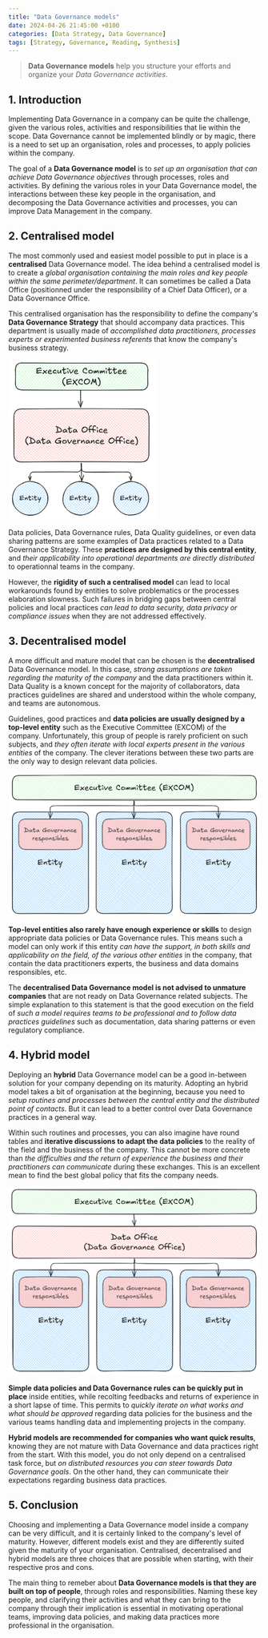 ```yaml
---
title: "Data Governance models"
date: 2024-04-26 21:45:00 +0100
categories: [Data Strategy, Data Governance]
tags: [Strategy, Governance, Reading, Synthesis]
---
```


> **Data Governance models** help you structure your efforts and organize your *Data Governance activities*.

## 1. Introduction

Implementing Data Governance in a company can be quite the challenge, given the various roles, activities and responsibilities that lie within the scope.
Data Governance cannot be implemented blindly or by magic, there is a need to set up an organisation, roles and processes, to apply policies within the company.

The goal of a **Data Governance model** is to *set up an organisation that can achieve Data Governance objectives* through processes, roles and activities.
By defining the various roles in your Data Governance model, the interactions between these key people in the organisation, and decomposing the Data Governance activities and processes, you can improve Data Management in the company.

## 2. Centralised model

The most commonly used and easiest model possible to put in place is a **centralised** Data Governance model.
The idea behind a centralised model is to create a *global organisation containing the main roles and key people within the same perimeter/department*.
It can sometimes be called a Data Office (positionned under the responsibility of a Chief Data Officer), or a Data Governance Office.

This centralised organisation has the responsibility to define the company's **Data Governance Strategy** that should accompany data practices.
This department is usually made of *accomplished data practitioners, processes experts or experimented business referents* that know the company's business strategy.

![Centralised model](assets/2024-04-26-Data-governance-models/centralised-model.png)

Data policies, Data Governance rules, Data Quality guidelines, or even data sharing patterns are some examples of Data practices related to a Data Governance Strategy.
These **practices are designed by this central entity**, and *their applicability into operational departments are directly distributed* to operationnal teams in the company.

However, the **rigidity of such a centralised model** can lead to local workarounds found by entities to solve problematics or the processes elaboration slowness.
Such failures in bridging gaps between central policies and local practices *can lead to data security, data privacy or compliance issues* when they are not addressed effectively.

## 3. Decentralised model

A more difficult and mature model that can be chosen is the **decentralised** Data Governance model.
In this case, *strong assumptions are taken regarding the maturity of the company* and the data practitioners within it.
Data Quality is a known concept for the majority of collaborators, data practices guidelines are shared and understood within the whole company, and teams are autonomous.

Guidelines, good practices and **data policies are usually designed by a top-level entity** such as the Executive Committee (EXCOM) of the company.
Unfortunately, this group of people is rarely proficient on such subjects, and *they often iterate with local experts present in the various entities* of the company.
The clever iterations between these two parts are the only way to design relevant data policies.

![Decentralised model](assets/2024-04-26-Data-governance-models/decentralised-model.png)

**Top-level entities also rarely have enough experience or skills** to design appropriate data policies or Data Governance rules.
This means such a model can only work if this entity *can have the support, in both skills and applicability on the field, of the various other entities* in the company, that contain the data practitioners experts, the business and data domains responsibles, etc.

The **decentralised Data Governance model is not advised to unmature companies** that are not ready on Data Governance related subjects.
The simple explanation to this statement is that the good execution on the field of *such a model requires teams to be professional and to follow data practices guidelines* such as documentation, data sharing patterns or even regulatory compliance.

## 4. Hybrid model

Deploying an **hybrid** Data Governance model can be a good in-between solution for your company depending on its maturity.
Adopting an hybrid model takes a bit of organisation at the beginning, because you need to *setup routines and processes between the central entity and the distributed point of contacts*. But it can lead to a better control over Data Governance practices in a general way.

Within such routines and processes, you can also imagine have round tables and **iterative discussions to adapt the data policies** to the reality of the field and the business of the company.
This cannot be more concrete than *the difficulties and the return of experience the business and their practitioners can communicate* during these exchanges.
This is an excellent mean to find the best global policy that fits the company needs.

![Hybrid model](assets/2024-04-26-Data-governance-models/hybrid-model.png)

**Simple data policies and Data Governance rules can be quickly put in place** inside entities, while recolting feedbacks and returns of experience in a short lapse of time.
This permits to *quickly iterate on what works and what should be approved* regarding data policies for the business and the various teams handling data and implementing projects in the company.

**Hybrid models are recommended for companies who want quick results**, knowing they are not mature with Data Governance and data practices right from the start.
With this model, you do not only depend on a centralised task force, but *on distributed resources you can steer towards Data Governance goals*.
On the other hand, they can communicate their expectations regarding business data practices.

## 5. Conclusion

Choosing and implementing a Data Governance model inside a company can be very difficult, and it is certainly linked to the company's level of maturity.
However, different models exist and they are differently suited given the maturity of your organisation.
Centralised, decentralised and hybrid models are three choices that are possible when starting, with their respective pros and cons.

The main thing to remeber about **Data Governance models is that they are built on top of people**, through roles and responsibilities.
Naming these key people, and clarifying their activities and what they can bring to the company through their implication is essential in motivating operational teams, improving data policies, and making data practices more professional in the organisation.
